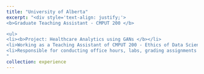 ```yaml
---
title: "University of Alberta"
excerpt: "<div style='text-align: justify;'>
<b>Graduate Teaching Assistant - CMPUT 200 </b>

<ul>
<li><b>Project: Healthcare Analytics using GANs </b></li>
<li>Working as a Teaching Assistant of CMPUT 200 - Ethics of Data Science (Fall 2024)</li>
<li>Responsible for conducting office hours, labs, grading assignments and exams, solving student queries, etc</li>
"
collection: experience
---
```




